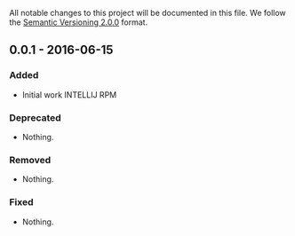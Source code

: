 All notable changes to this project will be documented in this file.
We follow the [Semantic Versioning 2.0.0](http://semver.org/) format.

## 0.0.1 - 2016-06-15

### Added
- Initial work INTELLIJ RPM

### Deprecated
- Nothing.

### Removed
- Nothing.

### Fixed
- Nothing.
